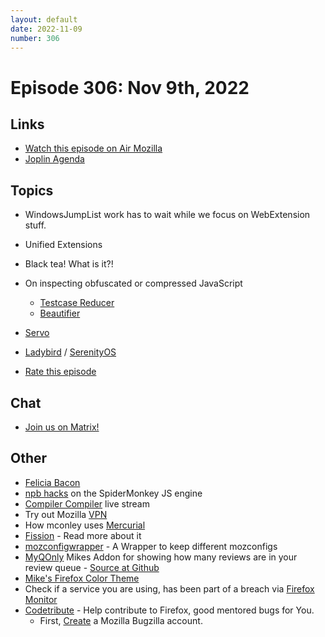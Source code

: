 ```yaml
---
layout: default
date: 2022-11-09
number: 306
---
```


# Episode 306: Nov 9th, 2022

## Links
* [Watch this episode on Air Mozilla](https://mzl.la/joy-of-coding-2022-11-09)
* [Joplin Agenda](https://mikeconley.ca/joc/agendas/Episode-0306.html)

## Topics
* WindowsJumpList work has to wait while we focus on WebExtension stuff.
*  Unified Extensions
* Black tea! What is it?!
* On inspecting obfuscated or compressed JavaScript
  - [Testcase Reducer](https://addons.mozilla.org/en-CA/firefox/addon/testcase-reducer/)
  - [Beautifier](https://beautifier.io/)
* [Servo](https://servo.org/)
* [Ladybird](https://github.com/SerenityOS/ladybird) / [SerenityOS](https://serenityos.org/)

* [Rate this episode](https://forms.gle/dZGL98EpguYzJWRC8)

## Chat
* [Join us on Matrix!](https://matrix.to/#/!enWuAmKDOEEPYejXRk:mozilla.org?via=mozilla.org&via=raim.ist)

## Other
* [Felicia Bacon](https://www.youtube.com/channel/UCMtqVykGztIYmj7OpFf7oeQ/videos)
* [npb hacks](https://www.twitch.tv/BackToTheCode) on the SpiderMonkey JS engine
* [Compiler Compiler](https://www.twitch.tv/codehag) live stream
* Try out Mozilla [VPN](https://vpn.mozilla.org/)
* How mconley uses [Mercurial](https://mikeconley.github.io/documents/How_mconley_uses_Mercurial_for_Mozilla_code)
* [Fission](https://firefox-source-docs.mozilla.org/dom/dom/Fission.html) - Read more about it
* [mozconfigwrapper](https://github.com/ahal/mozconfigwrapper) - A Wrapper to keep different mozconfigs
* [MyQOnly](https://addons.mozilla.org/en-US/firefox/addon/myqonly/) Mikes Addon for showing how many reviews are in your review queue - [Source at Github](https://github.com/mikeconley/myqonly)
* [Mike's Firefox Color Theme](https://addons.mozilla.org/en-US/firefox/addon/electricbluegaloo/)
* Check if a service you are using, has been part of a breach via [Firefox Monitor](https://monitor.firefox.com/breaches)
* [Codetribute](https://codetribute.mozilla.org/) - Help contribute to Firefox, good mentored bugs for You.
  - First, [Create](https://bugzilla.mozilla.org/createaccount.cgi) a Mozilla Bugzilla account.

